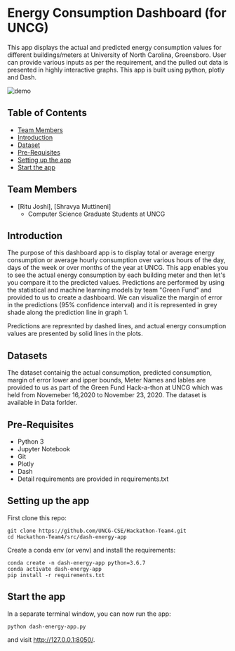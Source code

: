 # Energy Consumption Dashboard (for UNCG)

This app displays the actual and predicted energy consumption values for different buildings/meters at University of North Carolina, Greensboro. User can provide various inputs as per the requirement, and the pulled out data is presented in highly interactive graphs. This app is built using python, plotly and Dash.

![demo](assets/demo.gif)

## Table of Contents
* [Team Members](#team-members)
* [Introduction](#introduction)
* [Dataset](#dataset)
* [Pre-Requisites](#pre-req)
* [Setting up the app](#setup)
* [Start the app](#start)

## Team Members
* [Ritu Joshi], [Shravya Muttineni]
  * Computer Science Graduate Students at UNCG 
  

## Introduction
The purpose of this dashboard app is to display total or average energy consumption or average hourly consumption over various hours of the day, days of the week or over months of the year at UNCG. This app enables you to see the actual energy consumption by each building meter and then let's you compare it to the predicted values. Predictions are performed by using the statistical and machine learning models by team "Green Fund" and provided to us to create a dashboard. We can visualize the margin of error in the predictions (95% confidence interval) and it is represented in grey shade along the prediction line in graph 1.

Predictions are represnted by dashed lines, and actual energy consumption values are presented by solid lines in the plots. 

## Datasets

The dataset containig the actual consumption, predicted consumption, margin of error lower and ipper bounds, Meter Names and lables are provided to us as part of the Green Fund Hack-a-thon at UNCG which was held from Novemeber 16,2020 to November 23, 2020. The dataset is available in Data forlder. 

## Pre-Requisites
* Python 3
* Jupyter Notebook
* Git
* Plotly
* Dash
* Detail requirements are provided in requirements.txt

## Setting up the app

First clone this repo:
```
git clone https://github.com/UNCG-CSE/Hackathon-Team4.git
cd Hackathon-Team4/src/dash-energy-app
```

Create a conda env (or venv) and install the requirements:
```
conda create -n dash-energy-app python=3.6.7
conda activate dash-energy-app
pip install -r requirements.txt
```


## Start the app

In a separate terminal window, you can now run the app:
```
python dash-energy-app.py
```

and visit http://127.0.0.1:8050/.